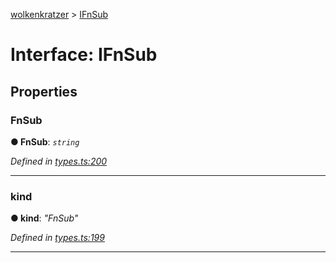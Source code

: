[wolkenkratzer](../README.md) > [IFnSub](../interfaces/ifnsub.md)



# Interface: IFnSub


## Properties
<a id="fnsub"></a>

###  FnSub

**●  FnSub**:  *`string`* 

*Defined in [types.ts:200](https://github.com/arminhammer/wolkenkratzer/blob/25ba479/src/types.ts#L200)*





___

<a id="kind"></a>

###  kind

**●  kind**:  *"FnSub"* 

*Defined in [types.ts:199](https://github.com/arminhammer/wolkenkratzer/blob/25ba479/src/types.ts#L199)*





___


